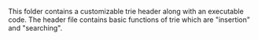 This folder contains a customizable trie header along with an executable code. The header file contains basic functions of trie which are "insertion" and "searching".


